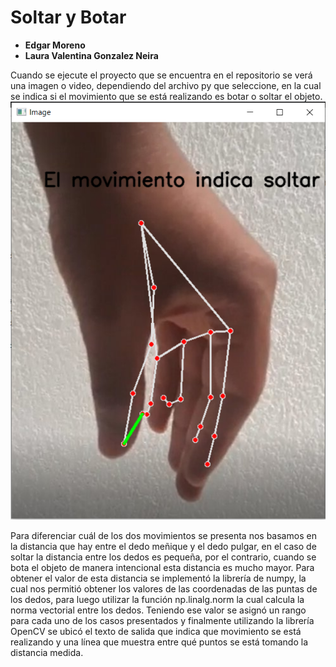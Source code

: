 # Soltar y Botar 
* __Edgar Moreno__
* __Laura Valentina Gonzalez Neira__

Cuando se ejecute el proyecto que se encuentra en el repositorio se verá una imagen o video, dependiendo del archivo py que seleccione, en la cual se indica si el movimiento que se está realizando es botar o soltar el objeto. 
![Movimiento de soltar](https://github.com/LauraValentinaGonzalezNeira/ProyectoFinal2021-1/blob/main/imangenSoltar.PNG)


Para diferenciar cuál de los dos movimientos se presenta nos basamos en la distancia que hay entre el dedo meñique y el dedo pulgar, en el caso de soltar la distancia entre los dedos es pequeña, por el contrario, cuando se bota el objeto de manera intencional esta distancia es mucho mayor. Para obtener el valor de esta distancia se implementó la librería de numpy, la cual nos permitió obtener los valores de las coordenadas de las puntas de los dedos, para luego utilizar la función np.linalg.norm la cual calcula la norma vectorial entre los dedos. Teniendo ese valor se asignó un rango para cada uno de los casos presentados y finalmente utilizando la librería OpenCV se ubicó el texto de salida que indica que movimiento se está realizando y una línea que muestra entre qué puntos se está tomando la distancia medida. 

